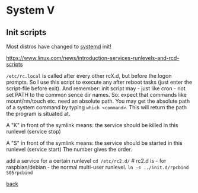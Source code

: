System V
========

Init scripts
------------

Most distros have changed to [systemd](systemd.md) init!

https://www.linux.com/news/introduction-services-runlevels-and-rcd-scripts

`/etc/rc.local` is called after every other rcX.d, but before the logon prompts. So I use this script to execute any after reboot tasks (just enter the script-file before exit). And remember: init script may - just like cron - not set PATH to the common sence dir names. So: expect that commands like mount/rm/touch etc. need an absolute path. You may get the absolute path of a system command by typing `which <command>`. This will return the path the program is situated at.

A "K" in front of the symlink means: the service should be killed in this runlevel (service stop)

A "S" in front of the symlink means: the service should be started in this runlevel (service start)
The number gives the order.

add a service for a certain runlevel
`cd /etc/rc2.d/`			# rc2.d is - for raspbian/debian - the normal multi-user runlevel.
`ln -s ../init.d/rpcbind S05rpcbind`

[back](./)

